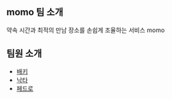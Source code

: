 ## momo 팀 소개

약속 시간과 최적의 만남 장소를 손쉽게 조율하는 서비스 momo

## 팀원 소개

- [배키](./baeky.md)
- [낙타](./nakta.md)
- [페드로](https://github.com/ehBeak/momo-readme/blob/main/pedro.md)
